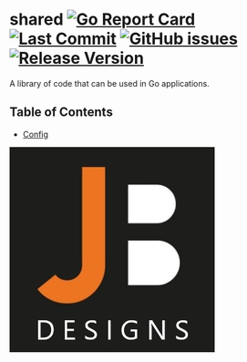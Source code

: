 # shared [![Go Report Card](https://goreportcard.com/badge/github.com/jobaldw/shared?style=plastic)](https://goreportcard.com/report/github.com/jobaldw/shared) [![Last Commit](https://img.shields.io/github/last-commit/jobaldw/shared?style=plastic)](https://img.shields.io/github/last-commit/jobaldw/shared) [![GitHub issues](https://img.shields.io/github/issues/jobaldw/shared?style=plastic)](https://github.com/jobaldw/shared/issues) [![Release Version](https://img.shields.io/github/v/release/jobaldw/shared?style=plastic)](https://img.shields.io/github/v/release/jobaldw/shared)

A library of code that can be used in Go applications.

## Table of Contents

* [Config](https://github.com/jobaldw/shared/tree/master/config "reading in JSON configs")

![JB Designs](https://github.com/jobaldw/shared/blob/master/jb-icon.jpg)
